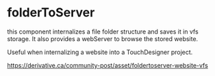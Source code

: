# folderToServer

this component internalizes a file folder structure and saves it in vfs storage.
It also provides a webServer to browse the stored website. 

Useful when internalizing a website into a TouchDesigner project.

https://derivative.ca/community-post/asset/foldertoserver-website-vfs

